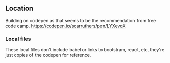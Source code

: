 ## Location

Building on codepen as that seems to be the recommendation from free code camp.
https://codepen.io/scarruthers/pen/LYXevqX

### Local files

These local files don't include babel or links to bootstram, react, etc, they're just copies of the codepen for reference.
